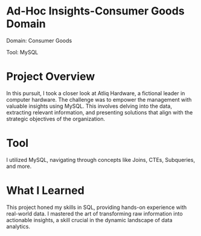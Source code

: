 # Ad-Hoc Insights-Consumer Goods Domain

Domain: Consumer Goods

Tool: MySQL

# Project Overview

In this pursuit, I took a closer look at Atliq Hardware, a fictional leader in computer hardware. The challenge was to empower the management with valuable insights using MySQL. This involves delving into the data, extracting relevant information, and presenting solutions that align with the strategic objectives of the organization.

# Tool

I utilized MySQL, navigating through concepts like Joins, CTEs, Subqueries, and more.

# What I Learned

This project honed my skills in SQL, providing hands-on experience with real-world data. I mastered the art of transforming raw information into actionable insights, a skill crucial in the dynamic landscape of data analytics.
